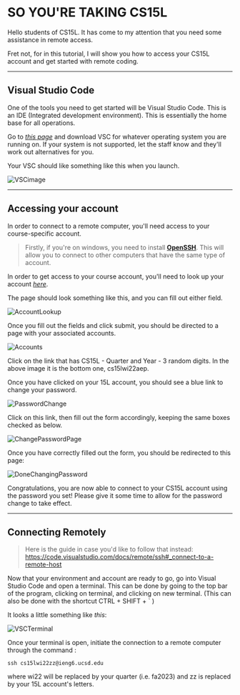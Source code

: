 # **SO YOU'RE TAKING CS15L**

Hello students of CS15L. It has come to my attention that you need some assistance in remote access.

Fret not, for in this tutorial, I will show you how to access your CS15L account and get started with remote coding.

---
## **Visual Studio Code**

One of the tools you need to get started will be Visual Studio Code. This is an IDE (Integrated development environment).
This is essentially the home base for all operations.

Go to [*this page*](https://code.visualstudio.com/) and download VSC for whatever operating system you are running on. If your system is not supported, let the staff know and they'll work out alternatives for you.


Your VSC should like something like this when you launch.

![VSCimage](https://i.gyazo.com/0c4fdc7b22111dcf36d8ffd82004f248.png)

---
## **Accessing your account**

In order to connect to a remote computer, you'll need access to your course-specific account.

> Firstly, if you're on windows, you need to install [**OpenSSH**](https://docs.microsoft.com/en-us/windows-server/administration/openssh/openssh_install_firstuse). This will allow you to connect to other computers that have the same type of account.

In order to get access to your course account, you'll need to look up your account [*here*](https://sdacs.ucsd.edu/~icc/index.php).

The page should look something like this, and you can fill out either field.

![AccountLookup](https://i.gyazo.com/fa3dcc93ae4e2d56a4366b6648894b4d.png)

Once you fill out the fields and click submit, you should be directed to a page with your associated accounts.

![Accounts](https://i.gyazo.com/0ff0203c82c0597cdd43c1cb73c1e7a0.png)

Click on the link that has CS15L - Quarter and Year - 3 random digits. In the above image it is the bottom one, cs15lwi22aep.

Once you have clicked on your 15L account, you should see a blue link to change your password.

![PasswordChange](https://i.gyazo.com/93a8b4746aa4f2dbd09f0421a845f1a1.png)

Click on this link, then fill out the form accordingly, keeping the same boxes checked as below.

![ChangePasswordPage](https://i.gyazo.com/def1de51846a5f30d346c809358fa231.png)

Once you have correctly filled out the form, you should be redirected to this page:

![DoneChangingPassword](https://i.gyazo.com/02949b8a147282a5f04f8b0862c42dfd.png)

Congratulations, you are now able to connect to your CS15L account using the password you set! Please give it some time to allow for the password change to take effect.

---
## **Connecting Remotely**

> Here is the guide in case you'd like to follow that instead: https://code.visualstudio.com/docs/remote/ssh#_connect-to-a-remote-host

Now that your environment and account are ready to go, go into Visual Studio Code and open a terminal. This can be done by going to the top bar of the program, clicking on terminal, and clicking on new terminal. (This can also be done with the shortcut CTRL + SHIFT + ` )

It looks a little something like *this*:

![VSCTerminal](https://i.gyazo.com/644d94ecd9a053178272bbb4da6e6290.png)

Once your terminal is open, initiate the connection to a remote computer through the command :

`ssh cs15lwi22zz@ieng6.ucsd.edu`

where wi22 will be replaced by your quarter (i.e. fa2023) and zz is replaced by your 15L account's letters.

